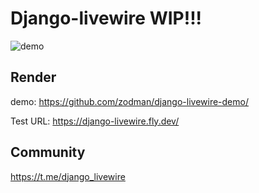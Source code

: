 # Django-livewire WIP!!!


![demo](http://g.recordit.co/nHeGUyucIi.gif)


## Render

demo: https://github.com/zodman/django-livewire-demo/

Test URL: https://django-livewire.fly.dev/


## Community


https://t.me/django_livewire
